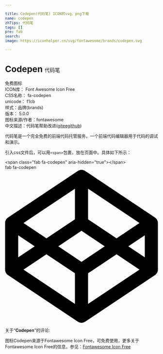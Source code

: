 ```yaml
---

title: Codepen(代码笔) ICON转svg、png下载
name: codepen
zhTips: 代码笔
tags: []
pre: fab
search: 
image: https://iconhelper.cn/svg/fontawesome/brands/codepen.svg

---
```


# Codepen  <small style="font-size: 60%;font-weight: 100">代码笔</small>


<div class="detail-page">
<p>
<span><span class="badge-success badge">免费图标</span> </span>
<br/>
<span>
ICON库：
<span class="badge-secondary badge">Font Awesome Icon Free</span> 
</span>
<br/>
<span>
CSS名称：
<span class="badge-secondary badge">fa-codepen</span> 
</span>
<br/>
<span>
unicode：
<span class="badge-secondary badge">f1cb</span> 
<copy-btn content='f1cb' btn-title=""></copy-btn>
<copy-btn :content='String.fromCodePoint(parseInt("f1cb", 16))' btn-title="复制U"></copy-btn>
</span><br/><span>样式：<span class="badge-light badge">品牌(brands)</span></span>
<br/>
<span>
版本：
<span class="badge-secondary badge">5.0.0</span> 
</span>
<br/>
<span>图标来源/作者：<span class="badge-light badge">fontawesome</span></span> 
<br/>
<span class="zh-detail">中文描述：<span class="badge-primary badge">代码笔</span><span class="help-link"><span>帮助改进</span>(<a href="https://gitee.com/liuwave/icon-helper/edit/master/json/fontawesome/brands/codepen.json" target="_blank" rel="noopener noreferrer">gitee</a><a href="https://github.com/liuwave/icon-helper/edit/master/json/fontawesome/brands/codepen.json" target="_blank" rel="noopener noreferrer">github</a></span>)</span><br/>
</p>
</div><div class="description description alert alert-light">代码笔是一个完全免费的前端代码托管服务，一个前端代码编辑器用于代码的调试和演示。</div>
<div class="alert alert-dark">
  <i class="fab fa-codepen fa-xs"></i>
  <i class="fab fa-codepen fa-sm"></i>
  <i class="fab fa-codepen fa-lg"></i>
  <i class="fab fa-codepen fa-2x"></i>
  <i class="fab fa-codepen fa-3x"></i>
  <i class="fab fa-codepen fa-5x"></i>
  <i class="fab fa-codepen fa-7x"></i>
</div>
<div>
  <p>引入css文件后，可以用<code>&lt;span&gt;</code>包裹，放在页面中。具体如下所示：    
  </p>
  <div class="alert alert-primary" style="font-size: 14px">
    &lt;span class="fab fa-codepen" aria-hidden="true"&gt;&lt;/span&gt;
    <copy-btn content='<span class="fab fa-codepen" aria-hidden="true"></span>'></copy-btn>
  </div>
  <div class="alert alert-secondary">
    <i class="fab fa-codepen"
    style="font-size: 24px"
    aria-hidden="true"></i> fab fa-codepen
    <copy-btn content="fab fa-codepen" btn-title="复制图标名称"></copy-btn>
  </div>
</div>
<div id="svg" class="svg-wrap">
<svg xmlns="http://www.w3.org/2000/svg" viewBox="0 0 512 512"><path d="M502.285 159.704l-234-156c-7.987-4.915-16.511-4.96-24.571 0l-234 156C3.714 163.703 0 170.847 0 177.989v155.999c0 7.143 3.714 14.286 9.715 18.286l234 156.022c7.987 4.915 16.511 4.96 24.571 0l234-156.022c6-3.999 9.715-11.143 9.715-18.286V177.989c-.001-7.142-3.715-14.286-9.716-18.285zM278 63.131l172.286 114.858-76.857 51.429L278 165.703V63.131zm-44 0v102.572l-95.429 63.715-76.857-51.429L234 63.131zM44 219.132l55.143 36.857L44 292.846v-73.714zm190 229.715L61.714 333.989l76.857-51.429L234 346.275v102.572zm22-140.858l-77.715-52 77.715-52 77.715 52-77.715 52zm22 140.858V346.275l95.429-63.715 76.857 51.429L278 448.847zm190-156.001l-55.143-36.857L468 219.132v73.714z"/></svg>
</div>
<detail full-name='fa-codepen'></detail>
<div class="icon-detail__container">
<p>关于“<b>Codepen</b>”的评论:</p>
</div>
<Vssue title="关于“Codepen”的评论" />    
<div><p>图标Codepen来源于Fontawesome Icon Free，可免费使用，更多关于  Fontawesome Icon Free的信息，参见：<a target="_blank" href="https://iconhelper.cn/fontawesome.html">Fontawesome Icon Free</a>
</p></div>
